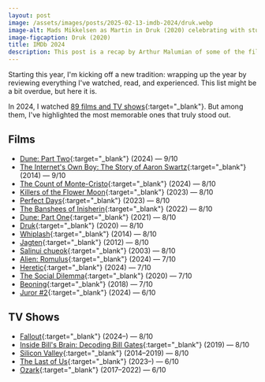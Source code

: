 ```yaml
---
layout: post
image: /assets/images/posts/2025-02-13-imdb-2024/druk.webp
image-alt: Mads Mikkelsen as Martin in Druk (2020) celebrating with students.
image-figcaption: Druk (2020)
title: IMDb 2024
description: This post is a recap by Arthur Malumian of some of the films and TV shows he watched in 2024.
---
```


Starting this year, I'm kicking off a new tradition: wrapping up the year by reviewing everything I've watched, read, and experienced. This list might be a bit overdue, but here it is.

In 2024, I watched [89 films and TV shows](https://www.imdb.com/user/ur107408671/ratings/){:target="_blank"}. But among them, I've highlighted the most memorable ones that truly stood out.

## Films

- [Dune: Part Two](https://www.imdb.com/title/tt15239678/){:target="_blank"} (2024) — 9/10
- [The Internet's Own Boy: The Story of Aaron Swartz](https://www.imdb.com/title/tt3268458/){:target="_blank"} (2014) — 9/10
- [The Count of Monte-Cristo](https://www.imdb.com/title/tt26446278/){:target="_blank"} (2024) — 8/10
- [Killers of the Flower Moon](https://www.imdb.com/title/tt5537002/){:target="_blank"} (2023) — 8/10
- [Perfect Days](https://www.imdb.com/title/tt27503384/){:target="_blank"} (2023) — 8/10
- [The Banshees of Inisherin](https://www.imdb.com/title/tt11813216/){:target="_blank"} (2022) — 8/10
- [Dune: Part One](https://www.imdb.com/title/tt1160419/){:target="_blank"} (2021) — 8/10
- [Druk](https://www.imdb.com/title/tt10288566/){:target="_blank"} (2020) — 8/10
- [Whiplash](https://www.imdb.com/title/tt2582802/){:target="_blank"} (2014) — 8/10
- [Jagten](https://www.imdb.com/title/tt2106476/){:target="_blank"} (2012) — 8/10
- [Salinui chueok](https://www.imdb.com/title/tt0353969/){:target="_blank"} (2003) — 8/10
- [Alien: Romulus](https://www.imdb.com/title/tt18412256/){:target="_blank"} (2024) — 7/10
- [Heretic](https://www.imdb.com/title/tt28015403/){:target="_blank"} (2024) — 7/10
- [The Social Dilemma](https://www.imdb.com/title/tt11464826/){:target="_blank"} (2020) — 7/10
- [Beoning](https://www.imdb.com/title/tt7282468/){:target="_blank"} (2018) — 7/10
- [Juror #2](https://www.imdb.com/title/tt27403986/){:target="_blank"} (2024) — 6/10

## TV Shows

- [Fallout](https://www.imdb.com/title/tt12637874/){:target="_blank"} (2024–) — 8/10 
- [Inside Bill's Brain: Decoding Bill Gates](https://www.imdb.com/title/tt10837476/){:target="_blank"} (2019) — 8/10
- [Silicon Valley](https://www.imdb.com/title/tt2575988/){:target="_blank"} (2014–2019) — 8/10
- [The Last of Us](https://www.imdb.com/title/tt3581920/){:target="_blank"} (2023–) — 6/10
- [Ozark](https://www.imdb.com/title/tt5071412/){:target="_blank"} (2017–2022) — 6/10
